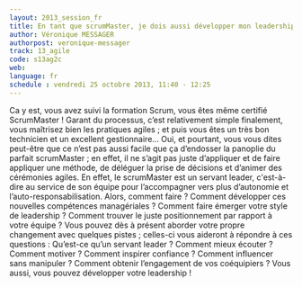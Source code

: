 ```yaml
---
layout: 2013_session_fr
title: En tant que scrumMaster, je dois aussi développer mon leadership !
author: Véronique MESSAGER
authorpost: veronique-messager
track: 13_agile
code: s13ag2c
web: 
language: fr
schedule : vendredi 25 octobre 2013, 11:40 - 12:25
---
```


Ca y est, vous avez suivi la formation Scrum, vous êtes même certifié ScrumMaster ! Garant du processus, c’est relativement simple finalement, vous maîtrisez bien les pratiques agiles ; et puis vous êtes un très bon technicien et un excellent gestionnaire… 
Oui, et pourtant, vous vous dites peut-être que ce n’est pas aussi facile que ça d’endosser la panoplie du parfait scrumMaster ; en effet, il ne s’agit pas juste d’appliquer et de faire appliquer une méthode, de déléguer la prise de décisions et d’animer des cérémonies agiles. 
En effet, le scrumMaster est un servant leader, c'est-à-dire au service de son équipe pour l’accompagner vers plus d’autonomie et l’auto-responsabilisation. Alors, comment faire ? Comment développer ces nouvelles compétences managériales ? Comment faire émerger votre style de leadership ? Comment trouver le juste positionnement par rapport à votre équipe ?
Vous pouvez dès à présent aborder votre propre changement avec quelques pistes ; celles-ci vous aideront à répondre à ces questions : Qu’est-ce qu’un servant leader ? Comment mieux écouter ? Comment motiver ? Comment inspirer confiance ? Comment influencer sans manipuler ? Comment obtenir l’engagement de vos coéquipiers ? 
Vous aussi, vous pouvez développer votre leadership !
